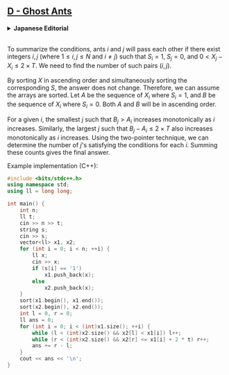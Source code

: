 ## [D - Ghost Ants](https://atcoder.jp/contests/abc360/tasks/abc360_d)

<details><summary><b>Japanese Editorial</b></summary>

条件を整理すると、 $1$ 以上 $N$ 以下の整数 $i, j (i \ne j)$ が $S_i =$ `1` かつ $S_j =$ `0` かつ $0 < X_j - X_i \le 2 \times T$ を満たすとき、蟻 $i$ と蟻 $j$ はすれ違います。 このような $(i, j)$ の組の個数を求める必要があります。

$X$ を昇順に並び替え、同時に対応する $S$ も並び替えても答えは変わらないため、並び替えたとします。$S_i = $ `1` である $i$ の $X_i$ を取り出した列を $A$ とし、$S_i = $ `0`である $i$ の $X_i$ を取り出した列を $B$ とします。 このとき、$A$ も $B$ も昇順とします。

ある $i$ に対して $B_j > A_i$ なる$j$ の最小値は $i$ が増加するにつれて単調に増加します。また、同時に $B_j - A_i \le 2 \times T$ を満たす $j$ の最大値も $i$ が増加するにつれて単調に増加します。以上から尺取り法を用いることで、各 $i$ に対して条件を満たす $j$ の数を求めることができます。そして、これらの総和を求めることで答えを得られます。

実装例(C++):

</details><br>

To summarize the conditions, ants $i$ and $j$ will pass each other if there exist integers $i, j$ (where $1 \leq i, j \leq N$ and $i \ne j$) such that $S_i = 1$, $S_j = 0$, and $0 < X_j - X_i \leq 2 \times T$. We need to find the number of such pairs $(i, j)$.

By sorting $X$ in ascending order and simultaneously sorting the corresponding $S$, the answer does not change. Therefore, we can assume the arrays are sorted. Let $A$ be the sequence of $X_i$ where $S_i = 1$, and $B$ be the sequence of $X_i$ where $S_i = 0$. Both $A$ and $B$ will be in ascending order.

For a given $i$, the smallest $j$ such that $B_j > A_i$ increases monotonically as $i$ increases. Similarly, the largest $j$ such that $B_j - A_i \leq 2 \times T$ also increases monotonically as $i$ increases. Using the two-pointer technique, we can determine the number of $j$'s satisfying the conditions for each $i$. Summing these counts gives the final answer.

Example implementation (C++):

```cpp
#include <bits/stdc++.h>
using namespace std;
using ll = long long;

int main() {
    int n;
    ll t;
    cin >> n >> t;
    string s;
    cin >> s;
    vector<ll> x1, x2;
    for (int i = 0; i < n; ++i) {
        ll x;
        cin >> x;
        if (s[i] == '1')
            x1.push_back(x);
        else
            x2.push_back(x);
    }
    sort(x1.begin(), x1.end());
    sort(x2.begin(), x2.end());
    int l = 0, r = 0;
    ll ans = 0;
    for (int i = 0; i < (int)x1.size(); ++i) {
        while (l < (int)x2.size() && x2[l] < x1[i]) l++;
        while (r < (int)x2.size() && x2[r] <= x1[i] + 2 * t) r++;
        ans += r - l;
    }
    cout << ans << '\n';
}
```

